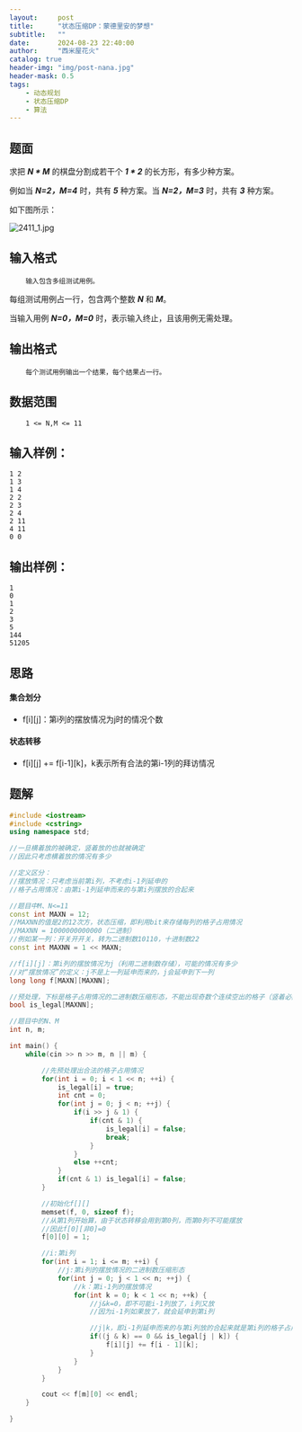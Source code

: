 ```yaml
---
layout:     post
title:      "状态压缩DP：蒙德里安的梦想"
subtitle:   ""
date:       2024-08-23 22:40:00
author:     "西米屋花火"
catalog: true
header-img: "img/post-nana.jpg"
header-mask: 0.5
tags:
    - 动态规划
    - 状态压缩DP
    - 算法
---
```

## 题面

求把 ***N \* M*** 的棋盘分割成若干个 ***1 \* 2*** 的长方形，有多少种方案。

例如当 ***N=2，M=4*** 时，共有 ***5*** 种方案。当 ***N=2，M=3*** 时，共有 ***3*** 种方案。

如下图所示：

![2411\_1.jpg](https://pub-2cdda6f679704f75bf34b7caab2ad90c.r2.dev/%E8%92%99%E5%BE%B7%E9%87%8C%E5%AE%89%E7%9A%84%E6%A2%A6%E6%83%B3.png)

## 输入格式

        输入包含多组测试用例。

每组测试用例占一行，包含两个整数 ***N*** 和 ***M***。

当输入用例 ***N=0，M=0*** 时，表示输入终止，且该用例无需处理。

## 输出格式

        每个测试用例输出一个结果，每个结果占一行。

## 数据范围

        1 <= N,M <= 11

## 输入样例：

```
1 2
1 3
1 4
2 2
2 3
2 4
2 11
4 11
0 0

```

## 输出样例：

```
1
0
1
2
3
5
144
51205

```

## 思路

#### 集合划分

*   f\[i]\[j]：第i列的摆放情况为j时的情况个数

#### 状态转移

*   f\[i]\[j] += f\[i-1]\[k]，k表示所有合法的第i-1列的拜访情况

## 题解

```cpp
#include <iostream>
#include <cstring>
using namespace std;

//一旦横着放的被确定，竖着放的也就被确定
//因此只考虑横着放的情况有多少

//定义区分：
//摆放情况：只考虑当前第i列，不考虑i-1列延申的
//格子占用情况：由第i-1列延申而来的与第i列摆放的合起来

//题目中M、N<=11
const int MAXN = 12;
//MAXNN的值是2的12次方，状态压缩，即利用bit来存储每列的格子占用情况
//MAXNN = 1000000000000（二进制）
//例如某一列：开关开开关，转为二进制数10110，十进制数22
const int MAXNN = 1 << MAXN;

//f[i][j]：第i列的摆放情况为j（利用二进制数存储），可能的情况有多少
//对“摆放情况”的定义：j不是上一列延申而来的，j会延申到下一列
long long f[MAXN][MAXNN];

//预处理，下标是格子占用情况的二进制数压缩形态，不能出现奇数个连续空出的格子（竖着必然放不了）
bool is_legal[MAXNN];

//题目中的N、M
int n, m;

int main() {
    while(cin >> n >> m, n || m) {

        //先预处理出合法的格子占用情况
        for(int i = 0; i < 1 << n; ++i) {
            is_legal[i] = true;
            int cnt = 0;
            for(int j = 0; j < n; ++j) {
                if(i >> j & 1) {
                    if(cnt & 1) {
                        is_legal[i] = false;
                        break;
                    }
                }
                else ++cnt;
            }
            if(cnt & 1) is_legal[i] = false;
        }

        //初始化f[][]
        memset(f, 0, sizeof f);
        //从第1列开始算，由于状态转移会用到第0列，而第0列不可能摆放
        //因此f[0][非0]=0
        f[0][0] = 1;

        //i:第i列
        for(int i = 1; i <= m; ++i) {
            //j:第i列的摆放情况的二进制数压缩形态
            for(int j = 0; j < 1 << n; ++j) {
                //k：第i-1列的摆放情况
                for(int k = 0; k < 1 << n; ++k) {
                    //j&k=0，即不可能i-1列放了，i列又放
                    //因为i-1列如果放了，就会延申到第i列

                    //j|k，即i-1列延申而来的与第i列放的合起来就是第i列的格子占用情况
                    if((j & k) == 0 && is_legal[j | k]) {
                        f[i][j] += f[i - 1][k];
                    }
                }
            }
        }

        cout << f[m][0] << endl;
    }

}
```

